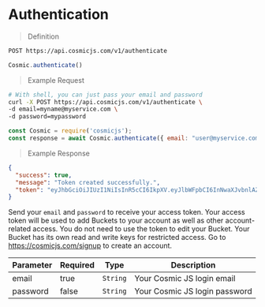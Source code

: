 # Authentication

> Definition

```bash
POST https://api.cosmicjs.com/v1/authenticate
```

```javascript
Cosmic.authenticate()
```

> Example Request

```bash
# With shell, you can just pass your email and password
curl -X POST https://api.cosmicjs.com/v1/authenticate \
-d email=myname@myservice.com \
-d password=mypassword
```

```javascript
const Cosmic = require('cosmicjs');
const response = await Cosmic.authenticate({ email: "user@myservice.com", password: "mypassword" });
```

> Example Response

```json
{
  "success": true,
  "message": "Token created successfully.",
  "token": "eyJhbGciOiJIUzI1NiIsInR5cCI6IkpXV.eyJlbWFpbCI6InNwaXJvbnlAZ21haWwuY29tIiwicGFzc3dvcmQiOiIxNzlhZDQ1YzZjZTJjYjk3Y2YxMDI5ZTIxMjA0NmU4MSIsImlhdCI6MTUxNDQ5NzI3N30.ep4cEgH_SqItQ5McJArJtljS3GSJedyEcDRlnu9yb-U"
}
```

Send your `email` and `password` to receive your access token. Your access token will be used to add Buckets to your account as well as other account-related access. You do not need to use the token to edit your Bucket. Your Bucket has its own read and write keys for restricted access.  Go to https://cosmicjs.com/signup to create an account.

Parameter | Required | Type | Description
--------- | ------- | ----------- | -----------
email | true | `String` | Your Cosmic JS login email
password | false | `String` | Your Cosmic JS login password